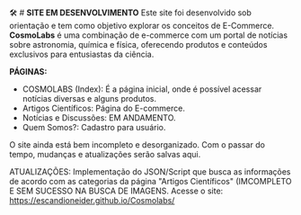 🛠 # **SITE EM DESENVOLVIMENTO**
Este site foi desenvolvido sob orientação e tem como objetivo explorar os conceitos de E-Commerce. 
**CosmoLabs** é uma combinação de e-commerce com um portal de notícias sobre astronomia, química e física, oferecendo produtos e conteúdos exclusivos para entusiastas da ciência.

**PÁGINAS:**
- COSMOLABS (Index): É a página inicial, onde é possível acessar notícias diversas e alguns produtos.
- Artigos Científicos: Página do E-commerce.
- Notícias e Discussões: EM ANDAMENTO.
- Quem Somos?: Cadastro para usuário.

O site ainda está bem incompleto e desorganizado. Com o passar do tempo, mudanças e atualizações serão salvas aqui.

ATUALIZAÇÕES: Implementação do JSON/Script que busca as informações de acordo com as categorias da página "Artigos Científicos" (IMCOMPLETO E SEM SUCESSO NA BUSCA DE IMAGENS.
Acesse o site: https://escandioneider.github.io/Cosmolabs/

